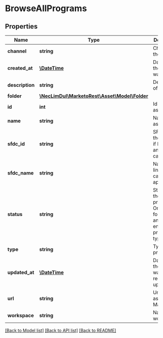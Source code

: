 # BrowseAllPrograms

## Properties

Name | Type | Description | Notes
------------ | ------------- | ------------- | -------------
**channel** | **string** | Channel of the program |
**created_at** | [**\DateTime**](\DateTime.md) | Datetime the asset was created | [optional]
**description** | **string** | Description of the asset | [optional]
**folder** | [**\NecLimDul\MarketoRest\Asset\Model\Folder**](Folder.md) |  |
**id** | **int** | Id of the asset | [optional]
**name** | **string** | Name of the asset | [optional]
**sfdc_id** | **string** | SFDC id of the program if linked to an SFDC campaign | [optional]
**sfdc_name** | **string** | Name of the linked SFDC campaign if applicable | [optional]
**status** | **string** | Status of the program.  Only valid for Email and engagement program types. |
**type** | **string** | Type of the program |
**updated_at** | [**\DateTime**](\DateTime.md) | Datetime the asset was most recently updated | [optional]
**url** | **string** | Url of the asset in the Marketo UI | [optional]
**workspace** | **string** | Name of the workspace | [optional]

[[Back to Model list]](../../README.md#models) [[Back to API list]](../../README.md#endpoints) [[Back to README]](../../README.md)
